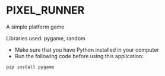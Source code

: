 # PIXEL_RUNNER

A simple platform game

Libraries used: pygame, random

- Make sure that you have Python installed in your computer
- Run the following code before using this application:

```pip install pygame```





